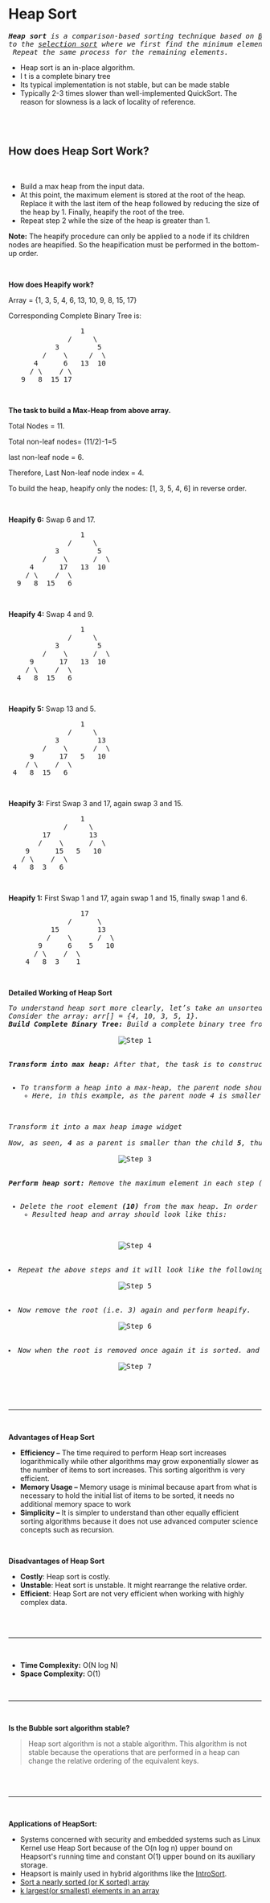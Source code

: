 # Heap Sort


<pre>
<i><b>Heap sort</b> is a comparison-based sorting technique based on <u>Binary Heap</u> data structure. It is similar 
to the <u>selection sort</u> where we first find the minimum element and place the minimum element at the beginning.
 Repeat the same process for the remaining elements.</i>
</pre>

* Heap sort is an in-place algorithm.
* I t is a complete binary tree
* Its typical implementation is not stable, but can be made stable
* Typically 2-3 times slower than well-implemented QuickSort.  The reason for slowness is a lack of locality of reference.

<br>
<br>

## How does Heap Sort Work?

<br>

* Build a max heap from the input data. 
* At this point, the maximum element is stored at the root of the heap. Replace it with the last item of the heap followed by reducing the size of the heap by 1. Finally, heapify the root of the tree. 
* Repeat step 2 while the size of the heap is greater than 1.

<b>Note:</b> The heapify procedure can only be applied to a node if its children nodes are heapified. So the heapification must be performed in the bottom-up order.

<br>

**How does Heapify work?**

Array = {1, 3, 5, 4, 6, 13, 10, 9, 8, 15, 17}

Corresponding Complete Binary Tree is:
<pre>
                 1
              /     \
           3         5
        /    \     /  \
      4      6   13  10
     / \    / \
   9   8  15 17
</pre>

<br>

<b>The task to build a Max-Heap from above array.</b>

Total Nodes = 11.

Total non-leaf nodes= (11/2)-1=5

last non-leaf node = 6.

Therefore, Last Non-leaf node index = 4.

To build the heap, heapify only the nodes: [1, 3, 5, 4, 6] in reverse order.

<br>

<b>Heapify 6:</b> Swap 6 and 17.

<pre>
                 1
              /     \
           3         5
        /    \      /  \
     4      17   13  10
    / \    /  \
  9   8  15   6
</pre>

<br>

<b>Heapify 4:</b> Swap 4 and 9.

<pre>
                 1
              /     \
           3         5
        /    \      /  \
     9      17   13  10
    / \    /  \
  4   8  15   6
</pre>

<br>

<b>Heapify 5:</b> Swap 13 and 5.

<pre>
                 1
              /     \
           3         13
        /    \      /  \
     9      17   5   10
    / \    /  \
 4   8  15   6
</pre>

<br>

<b>Heapify 3:</b> First Swap 3 and 17, again swap 3 and 15.

<pre>
                 1
             /     \
        17         13
       /    \      /  \
    9      15   5   10
   / \    /  \
 4   8  3   6
</pre>

<br>

<b>Heapify 1:</b> First Swap 1 and 17, again swap 1 and 15, finally swap 1 and 6.

<pre>
                 17
              /      \
          15         13
         /    \      /  \
       9      6    5   10
      / \    /  \
    4   8  3    1
</pre>

<br>

**Detailed Working of Heap Sort**

<pre>
<i>To understand heap sort more clearly, let’s take an unsorted array and try to sort it using heap sort.
Consider the array: arr[] = {4, 10, 3, 5, 1}.
<b>Build Complete Binary Tree:</b> Build a complete binary tree from the array.</i>

<center><img src='images/step-1.png' alt='Step 1'></center>
<i>
<b>Transform into max heap:</b> After that, the task is to construct a tree from that unsorted array and try to convert it into <u>max heap.</u>

<ul><li>To transform a heap into a max-heap, the parent node should always be greater than or equal to the child nodes
<ul><li>Here, in this example, as the parent node 4 is smaller than the child node <b>10</b>, thus, swap them to build a max-heap.</li></li></ul></ul>

Transform it into a max heap image widget

Now, as seen, <b>4</b> as a parent is smaller than the child <b>5</b>, thus swap both of these again and the resulted heap and array should be like this:
</i>
<center><img src='images/step-3.png' alt='Step 3'></center>
<i>
<b>Perform heap sort:</b> Remove the maximum element in each step (i.e., move it to the end position and remove that) and then consider the remaining elements and transform it into a max heap.

<ul><li>Delete the root element <b>(10)</b> from the max heap. In order to delete this node, try to swap it with the last node, i.e. <b>(1)</b>. After removing the root element, again heapify it to convert it into max heap.
<ul><li>Resulted heap and array should look like this:</li></li></ul></ul>
</i>
<center><img src='images/step-4.png' alt='Step 4'></center>

<li><i>Repeat the above steps and it will look like the following:</i>

<center><img src='images/step-5.png' alt='Step 5'></center>

<li><i>Now remove the root (i.e. 3) again and perform heapify.</i>

<center><img src='images/step-6.png' alt='Step 6'></center>

<li><i>Now when the root is removed once again it is sorted. and the sorted array will be like <b>arr[] = {1, 3, 4, 5, 10}</b>.</i>

<center><img src='images/step-7.png' alt='Step 7'></center>
</pre>

<br>
<br>

---

<br>

**Advantages of Heap Sort**

* **Efficiency –**  The time required to perform Heap sort increases logarithmically while other algorithms may grow exponentially slower as the number of items to sort increases. This sorting algorithm is very efficient.
* **Memory Usage –** Memory usage is minimal because apart from what is necessary to hold the initial list of items to be sorted, it needs no additional memory space to work
* **Simplicity –**  It is simpler to understand than other equally efficient sorting algorithms because it does not use advanced computer science concepts such as recursion.

<br>

**Disadvantages of Heap Sort**

* **Costly**: Heap sort is costly.
* **Unstable**: Heat sort is unstable. It might rearrange the relative order.
* **Efficient**: Heap Sort are not very efficient when working with highly complex data. 

<br>
<br>

---

<br>

* **Time Complexity:** O(N log N)
* **Space Complexity:** O(1)

<br>

---

<br>

**Is the Bubble sort algorithm stable?**

>Heap sort algorithm is not a stable algorithm. This algorithm is not stable because the operations that are performed in a heap can change the relative ordering of the equivalent keys.

<br>
<br>

---

<br>

**Applications of HeapSort:**

* Systems concerned with security and embedded systems such as Linux Kernel use Heap Sort because of the O(n log n) upper bound on Heapsort's running time and constant O(1) upper bound on its auxiliary storage.
* Heapsort is mainly used in hybrid algorithms like the <u>IntroSort</u>.
* <u>Sort a nearly sorted (or K sorted) array</u>
* <u>k largest(or smallest) elements in an array</u>